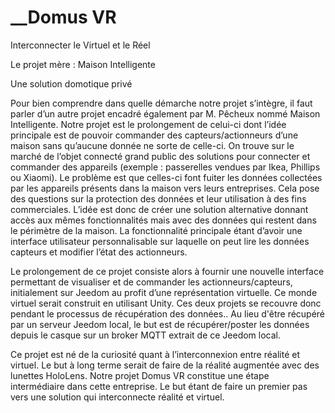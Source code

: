 # __Domus __VR__

Interconnecter le Virtuel et le Réel 

Le projet mère : Maison Intelligente

Une solution domotique privé

Pour bien comprendre dans quelle démarche notre projet s’intègre, il faut parler d’un autre projet encadré également par M. Pêcheux nommé Maison Intelligente. Notre projet est le prolongement de celui-ci dont l’idée principale est de pouvoir commander des capteurs/actionneurs d’une maison sans qu’aucune donnée ne sorte de celle-ci. On trouve sur le marché de l’objet connecté grand public des solutions pour connecter et commander des appareils (exemple : passerelles vendues par Ikea, Phillips ou Xiaomi). Le problème est que celles-ci font fuiter les données collectées par les appareils présents dans la maison vers leurs entreprises. Cela pose des questions sur la protection des données et leur utilisation à des fins commerciales. L’idée est donc de créer une solution alternative donnant accès aux mêmes fonctionnalités mais avec des données qui restent dans le périmètre de la maison. La fonctionnalité principale étant d’avoir une interface utilisateur personnalisable sur laquelle on peut lire les données capteurs et modifier l’état des actionneurs.

Le prolongement de ce projet consiste alors à fournir une nouvelle interface permettant de visualiser et de commander les actionneurs/capteurs, initialement sur Jeedom au profit d’une représentation virtuelle. Ce monde virtuel serait construit en utilisant Unity. Ces deux projets se recouvre donc pendant le processus de récupération des données.. Au lieu d'être récupéré par un serveur Jeedom local, le but est de récupérer/poster les données depuis le casque sur un broker MQTT extrait de ce Jeedom local.

Ce projet est né de la curiosité quant à l’interconnexion entre réalité et virtuel. Le but à long terme serait de faire de la réalité augmentée avec des lunettes HoloLens. Notre projet Domus VR constitue une étape intermédiaire dans cette entreprise. Le but étant de faire un premier pas vers une solution qui interconnecte réalité et virtuel. 


